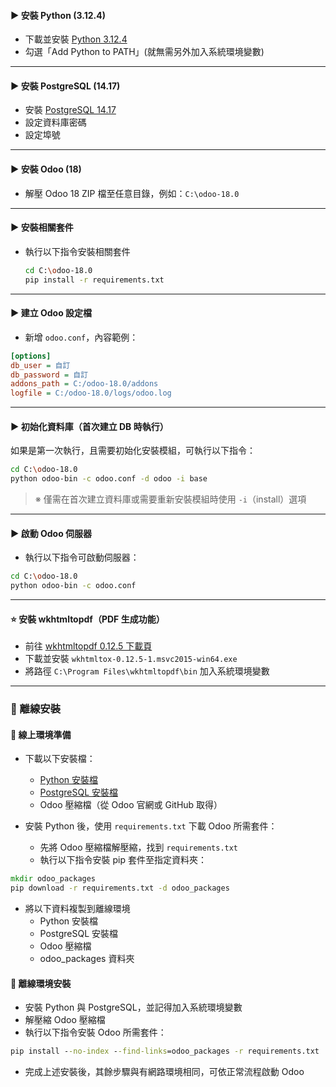 #### ▶ 安裝 Python (3.12.4)
- 下載並安裝 [Python 3.12.4](https://www.python.org/downloads/)  
- 勾選「Add Python to PATH」(就無需另外加入系統環境變數)

---

#### ▶ 安裝 PostgreSQL (14.17)
- 安裝 [PostgreSQL 14.17](https://www.postgresql.org/download/)  
- 設定資料庫密碼  
- 設定埠號

---

#### ▶ 安裝 Odoo (18)
- 解壓 Odoo 18 ZIP 檔至任意目錄，例如：`C:\odoo-18.0`

---

#### ▶ 安裝相關套件
- 執行以下指令安裝相關套件

   ```bash
   cd C:\odoo-18.0
   pip install -r requirements.txt
   ```

---

#### ▶ 建立 Odoo 設定檔
- 新增 `odoo.conf`，內容範例：

```ini
[options]
db_user = 自訂
db_password = 自訂
addons_path = C:/odoo-18.0/addons
logfile = C:/odoo-18.0/logs/odoo.log
```

---

#### ▶ 初始化資料庫（首次建立 DB 時執行）
如果是第一次執行，且需要初始化安裝模組，可執行以下指令：

```bash
cd C:\odoo-18.0
python odoo-bin -c odoo.conf -d odoo -i base
```
> ※ 僅需在首次建立資料庫或需要重新安裝模組時使用 `-i`（install）選項

---

#### ▶ 啟動 Odoo 伺服器
- 執行以下指令可啟動伺服器：

```bash
cd C:\odoo-18.0
python odoo-bin -c odoo.conf
```

---

#### :star: 安裝 wkhtmltopdf（PDF 生成功能）
- 前往 [wkhtmltopdf 0.12.5 下載頁](https://github.com/wkhtmltopdf/wkhtmltopdf/releases/0.12.5/)  
- 下載並安裝 `wkhtmltox-0.12.5-1.msvc2015-win64.exe`  
- 將路徑 `C:\Program Files\wkhtmltopdf\bin` 加入系統環境變數

---

### 🔶 離線安裝

#### 🔻 線上環境準備
- 下載以下安裝檔：
   - [Python 安裝檔](https://www.python.org/downloads/)
   - [PostgreSQL 安裝檔](https://www.postgresql.org/download/)
   - Odoo 壓縮檔（從 Odoo 官網或 GitHub 取得）

- 安裝 Python 後，使用 `requirements.txt` 下載 Odoo 所需套件：
   - 先將 Odoo 壓縮檔解壓縮，找到 `requirements.txt`
   - 執行以下指令安裝 pip 套件至指定資料夾：

```bat
mkdir odoo_packages
pip download -r requirements.txt -d odoo_packages
```

- 將以下資料複製到離線環境
   - Python 安裝檔
   - PostgreSQL 安裝檔
   - Odoo 壓縮檔
   - odoo_packages 資料夾

#### 🔻 離線環境安裝
- 安裝 Python 與 PostgreSQL，並記得加入系統環境變數
- 解壓縮 Odoo 壓縮檔
- 執行以下指令安裝 Odoo 所需套件：

```bat
pip install --no-index --find-links=odoo_packages -r requirements.txt
```

- 完成上述安裝後，其餘步驟與有網路環境相同，可依正常流程啟動 Odoo



